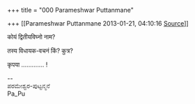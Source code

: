 +++
title = "000 Parameshwar Puttanmane"

+++
[[Parameshwar Puttanmane	2013-01-21, 04:10:16 [Source](https://groups.google.com/g/bvparishat/c/rynlFv9LD0U)]]



  
कोयं द्वितीयविघ्नो नाम?

तस्य विधायक-वचनं किं? कुत्र?

कृपया ............. !

  
  
  
--  
ಪರಮೇಶ್ವರ-ಪುಟ್ಟನ್ಮನೆ  
    Pa_Pu

